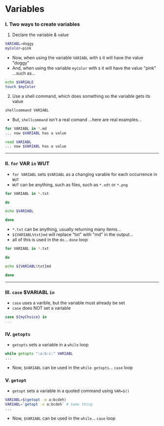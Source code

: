 # Variables

### I. Two ways to create variables
1. Declare the variable & value

```sh
VARIABL=doggy
myColor=pink
```
- Now, when using the variable `VARIABL` with `$` it will have the value "doggy"
- And, when using the variable `myColor` with `$` it will have the value "pink"
...such as...

```sh
echo $VARIALE
touch $myColor
```

2. Use a shell command, which does something so the variable gets its value

```sh
shellcommand VARIABL
```

- But, `shellcommand` isn't a real comand
...here are real examples...

```sh
for VARIABL in *.md
... now $VARIABL has a value

read VARIABL
... now $VARIABL has a value

```
___

### II. `for` VAR `in` WUT

- `for VARIABL` sets `$VARIABL` as a changing varable for each occurrence in `WUT`
- `WUT` can be anything, such as files, such as `*.odt` or `*.png`

```sh
for VARIABL in *.txt

do

echo $VARIABL

done
```
- `*.txt` can be anything, usually returning many items...
- `${VARIABL%txt}md` will replace "txt" with "md" in the output...
- all of this is used in the `do`... `done` loop

```sh
for VARIABL in *.txt

do

echo ${VARIABL%txt}md

done
```
___

### III. `case` $VARIABL `in`
- `case` uses a varible, but the variable must already be set
- `case` does NOT set a variable

```sh
case ${myChoice} in
...
```

### IV. `getopts`
- `getopts` sets a variable in a `while` loop

```sh
while getopts ":a:b:c:" VARIABL
...
```
- Now, `$VARIABL` can be used in the `while getopts`... `case` loop

### V. `getopt`
- `getopt` sets a variable in a quoted command using `VAR=$()`

```sh
VARIABL=$(getopt -o a:bcdeh)
VARIABL=`getopt -o a:bcdeh` # Same thing
...
```
- Now, `$VARIABL` can be used in the `while`... `case` loop
